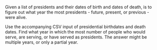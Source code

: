 Given a list of presidents and their dates of birth and dates of death, is to figure out what year the most presidents - future, present, or previous - were alive.

Use the accompanying CSV input of presidential birthdates and death dates. Find what year in which the most number of people who would serve, are serving, or have served as presidents. The answer might be multiple years, or only a partial year.
